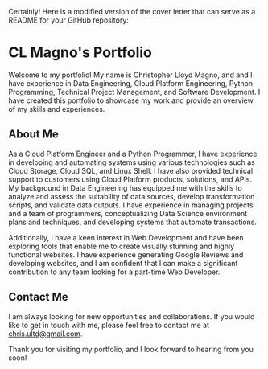 Certainly! Here is a modified version of the cover letter that can serve as a README for your GitHub repository:

# CL Magno's Portfolio

Welcome to my portfolio! My name is Christopher Lloyd Magno, and and I have experience in Data Engineering, Cloud Platform Engineering, Python Programming, Technical Project Management, and Software Development. I have created this portfolio to showcase my work and provide an overview of my skills and experiences.

## About Me

As a Cloud Platform Engineer and a Python Programmer, I have experience in developing and automating systems using various technologies such as Cloud Storage, Cloud SQL, and Linux Shell. I have also provided technical support to customers using Cloud Platform products, solutions, and APIs. My background in Data Engineering has equipped me with the skills to analyze and assess the suitability of data sources, develop transformation scripts, and validate data outputs. I have experience in managing projects and a team of programmers, conceptualizing Data Science environment plans and techniques, and developing systems that automate transactions.

Additionally, I have a keen interest in Web Development and have been exploring tools that enable me to create visually stunning and highly functional websites. I have experience generating Google Reviews and developing websites, and I am confident that I can make a significant contribution to any team looking for a part-time Web Developer.


## Contact Me

I am always looking for new opportunities and collaborations. If you would like to get in touch with me, please feel free to contact me at chris.ultd@gmail.com.

Thank you for visiting my portfolio, and I look forward to hearing from you soon!
